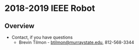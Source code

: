 # 2018-2019 IEEE Robot 

## Overview ##
  * Contact, if you have questions
    * Brevin Tilmon - btilmon@murraystate.edu, 812-568-3344

   
